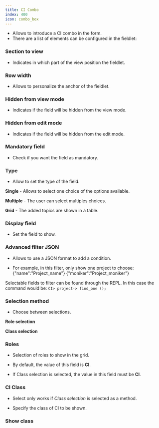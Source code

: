 ```yaml
---
title: CI Combo
index: 400
icon: combo_box
---
```

* Allows to introduce a CI combo in the form.
* There are a list of elements can be configured in the fieldlet:


### Section to view
* Indicates in which part of the view position the fieldlet.


### Row width
* Allows to personalize the anchor of the fieldlet.


### Hidden from view mode
* Indicates if the field will be hidden from the view mode.


### Hidden from edit mode
* Indicates if the field will be hidden from the edit mode.


### Mandatory field
* Check if you want the field as mandatory.


### Type
* Allow to set the type of the field.  

**Single** - Allows to select one choice of the options available.

**Multiple** - The user can select multiples choices.

**Grid** - The added topics are shown in a table. 


### Display field
* Set the field to show.


### Advanced filter JSON
* Allows to use a JSON format to add a condition.

* For example, in this filter, only show one project to choose:
        {"name":"Project_name"}
        {"moniker":"Project_moniker"}

Selectable fields to filter can be found through the REPL. In this case the command would be: `CI> project-> find_one ();`


### Selection method
* Choose between selections.

**Role selection**


**Class selection**

### Roles

* Selection of roles to show in the grid.

* By default, the value of this field is **CI**.

* If Class selection is selected, the value in this field must be **CI**.


### CI Class

* Select only works if *Class selection* is selected as a method.

* Specify the class of CI to be shown.


### Show class
